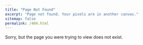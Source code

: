 ```yaml
---
title: "Page Not Found"
excerpt: "Page not found. Your pixels are in another canvas."
sitemap: false 
permalink: /404.html
---
```


Sorry, but the page you were trying to view does not exist.
